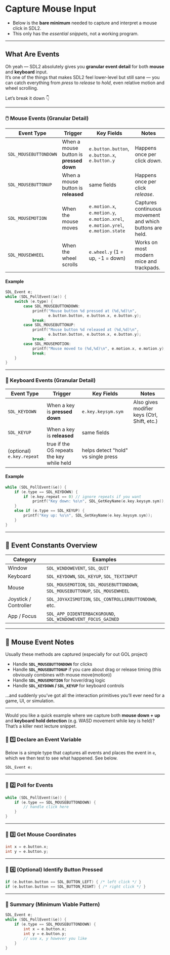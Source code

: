 # Capture Mouse Input

- Below is the **bare minimum** needed to capture and interpret a mouse click in SDL2.
- This only has the _essential snippets_, not a working program.

---

## What Are Events

Oh yeah — SDL2 absolutely gives you **granular event detail** for both **mouse** and **keyboard** input.  
It’s one of the things that makes SDL2 feel lower-level but still sane — you can catch everything from _press_ to _release_ to _hold_, even relative motion and wheel scrolling.

Let’s break it down 👇

---

### 🖱️ Mouse Events (Granular Detail)

| Event Type            | Trigger                                 | Key Fields                                                                     | Notes                                                    |
| --------------------- | --------------------------------------- | ------------------------------------------------------------------------------ | -------------------------------------------------------- |
| `SDL_MOUSEBUTTONDOWN` | When a mouse button is **pressed down** | `e.button.button`, `e.button.x`, `e.button.y`                                  | Happens once per click _down_.                           |
| `SDL_MOUSEBUTTONUP`   | When a mouse button is **released**     | same fields                                                                    | Happens once per click _release_.                        |
| `SDL_MOUSEMOTION`     | When the mouse moves                    | `e.motion.x`, `e.motion.y`, `e.motion.xrel`, `e.motion.yrel`, `e.motion.state` | Captures continuous movement and which buttons are held. |
| `SDL_MOUSEWHEEL`      | When the wheel scrolls                  | `e.wheel.y` (1 = up, -1 = down)                                                | Works on most modern mice and trackpads.                 |

#### Example

```cpp
SDL_Event e;
while (SDL_PollEvent(&e)) {
    switch (e.type) {
        case SDL_MOUSEBUTTONDOWN:
            printf("Mouse button %d pressed at (%d,%d)\n",
                   e.button.button, e.button.x, e.button.y);
            break;
        case SDL_MOUSEBUTTONUP:
            printf("Mouse button %d released at (%d,%d)\n",
                   e.button.button, e.button.x, e.button.y);
            break;
        case SDL_MOUSEMOTION:
            printf("Mouse moved to (%d,%d)\n", e.motion.x, e.motion.y);
            break;
    }
}
```

---

### 🎹 Keyboard Events (Granular Detail)

| Event Type                | Trigger                                   | Key Fields                          | Notes                                        |
| ------------------------- | ----------------------------------------- | ----------------------------------- | -------------------------------------------- |
| `SDL_KEYDOWN`             | When a key is **pressed down**            | `e.key.keysym.sym`                  | Also gives modifier keys (Ctrl, Shift, etc.) |
| `SDL_KEYUP`               | When a key is **released**                | same fields                         |                                              |
| (optional) `e.key.repeat` | true if the OS repeats the key while held | helps detect "hold" vs single press |

#### Example

```cpp
while (SDL_PollEvent(&e)) {
    if (e.type == SDL_KEYDOWN) {
        if (e.key.repeat == 0) // ignore repeats if you want
            printf("Key down: %s\n", SDL_GetKeyName(e.key.keysym.sym));
    }
    else if (e.type == SDL_KEYUP) {
        printf("Key up: %s\n", SDL_GetKeyName(e.key.keysym.sym));
    }
}
```

---

## 🧩 Event Constants Overview

| Category              | Examples                                                                        |
| --------------------- | ------------------------------------------------------------------------------- |
| Window                | `SDL_WINDOWEVENT`, `SDL_QUIT`                                                   |
| Keyboard              | `SDL_KEYDOWN`, `SDL_KEYUP`, `SDL_TEXTINPUT`                                     |
| Mouse                 | `SDL_MOUSEMOTION`, `SDL_MOUSEBUTTONDOWN`, `SDL_MOUSEBUTTONUP`, `SDL_MOUSEWHEEL` |
| Joystick / Controller | `SDL_JOYAXISMOTION`, `SDL_CONTROLLERBUTTONDOWN`, etc.                           |
| App / Focus           | `SDL_APP_DIDENTERBACKGROUND`, `SDL_WINDOWEVENT_FOCUS_GAINED`                    |

---

## 🧠 Mouse Event Notes

Usually these methods are captured (especially for out GOL project)

- Handle **`SDL_MOUSEBUTTONDOWN`** for clicks
- Handle **`SDL_MOUSEBUTTONUP`** if you care about drag or release timing (this obviously combines with mouse move(motion))
- Handle **`SDL_MOUSEMOTION`** for hover/drag logic
- Handle **`SDL_KEYDOWN` / `SDL_KEYUP`** for keyboard controls

…and suddenly you’ve got all the interaction primitives you’ll ever need for a game, UI, or simulation.

---

Would you like a quick example where we capture both **mouse down + up** and **keyboard hold detection** (e.g. WASD movement while key is held)? That’s a killer next lecture snippet.

### 🧩 1️⃣ Declare an Event Variable

Below is a simple type that captures all events and places the event in `e`, which we then test to see what happened. See below.

```cpp
SDL_Event e;
```

---

### 🧩 2️⃣ Poll for Events

```cpp
while (SDL_PollEvent(&e)) {
    if (e.type == SDL_MOUSEBUTTONDOWN) {
        // handle click here
    }
}
```

---

### 🧩 3️⃣ Get Mouse Coordinates

```cpp
int x = e.button.x;
int y = e.button.y;
```

---

### 🧩 4️⃣ (Optional) Identify Button Pressed

```cpp
if (e.button.button == SDL_BUTTON_LEFT) { /* left click */ }
if (e.button.button == SDL_BUTTON_RIGHT) { /* right click */ }
```

---

### 🧠 Summary (Minimum Viable Pattern)

```cpp
SDL_Event e;
while (SDL_PollEvent(&e)) {
    if (e.type == SDL_MOUSEBUTTONDOWN) {
        int x = e.button.x;
        int y = e.button.y;
        // use x, y however you like
    }
}
```
